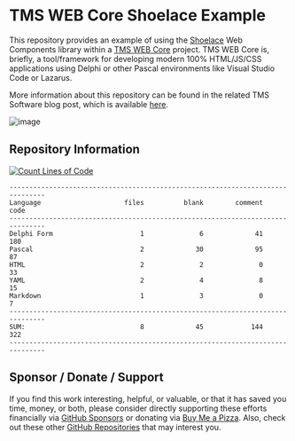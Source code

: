 # TMS WEB Core Shoelace Example
 This repository provides an example of using the [Shoelace](https://shoelace.style/) Web Components library within a [TMS WEB Core](https://www.tmssoftware.com/site/tmswebcore.asp) project. TMS WEB Core is, briefly, a tool/framework for developing modern 100% HTML/JS/CSS 
applications using Delphi or other Pascal environments like Visual Studio Code or Lazarus.

More information about this repository can be found in the related TMS Software blog post, which is available [here](https://www.tmssoftware.com/site/blog.asp?post=1051).

![image](https://user-images.githubusercontent.com/41052272/214730515-7399d536-3ef7-45de-969a-c332f402a824.png)

## Repository Information
[![Count Lines of Code](https://github.com/500Foods/TMS-WEB-Core-ShoelaceExample/actions/workflows/main.yml/badge.svg)](https://github.com/500Foods/TMS-WEB-Core-ShoelaceExample/actions/workflows/main.yml)
```
-------------------------------------------------------------------------------
Language                     files          blank        comment           code
-------------------------------------------------------------------------------
Delphi Form                      1              6             41            180
Pascal                           2             30             95             87
HTML                             2              2              0             33
YAML                             2              4              8             15
Markdown                         1              3              0              7
-------------------------------------------------------------------------------
SUM:                             8             45            144            322
-------------------------------------------------------------------------------
```

## Sponsor / Donate / Support
If you find this work interesting, helpful, or valuable, or that it has saved you time, money, or both, please consider directly supporting these efforts financially via [GitHub Sponsors](https://github.com/sponsors/500Foods) or donating via [Buy Me a Pizza](https://www.buymeacoffee.com/andrewsimard500). Also, check out these other [GitHub Repositories](https://github.com/500Foods?tab=repositories&q=&sort=stargazers) that may interest you.
